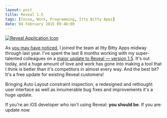 ```yaml
---
layout: post
title: Reveal 1.5
tags: [Cocoa, Work, Programming, Itty Bitty Apps]
date: 04 February 2015 09:46:00
---
```


<a href="http://revealapp.com/"><img src="http://static.tonyarnold.com/reveal_icon@2x.png" alt="Reveal Application Icon" class="center"/></a>

As [you may have noticed](/about/), I joined the team at Itty Bitty Apps midway through last year. I've spent the last 8 months working with my super-talented colleagues on a [major update to Reveal — version 1.5](http://revealapp.com/). It's out today, and a huge amount of love and work has gone into making a tool that I think is better than it's competitors in almost every way. And the best bit? It's a free update for existing Reveal customers!

Bringing Auto Layout constraint inspection, a redesigned and rethought user interface as well as innumerable bug fixes and improvements it's a huge update.

If you're an iOS developer who isn't using Reveal: **you should be**. If you are: update now.
